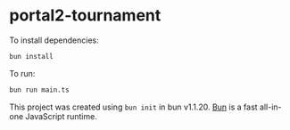 # portal2-tournament

To install dependencies:

```bash
bun install
```

To run:

```bash
bun run main.ts
```

This project was created using `bun init` in bun v1.1.20. [Bun](https://bun.sh) is a fast all-in-one JavaScript runtime.
